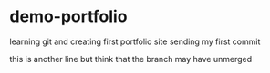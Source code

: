 # demo-portfolio

learning git and creating first portfolio site 
sending my first commit

this is another line but think that the branch may have unmerged 
